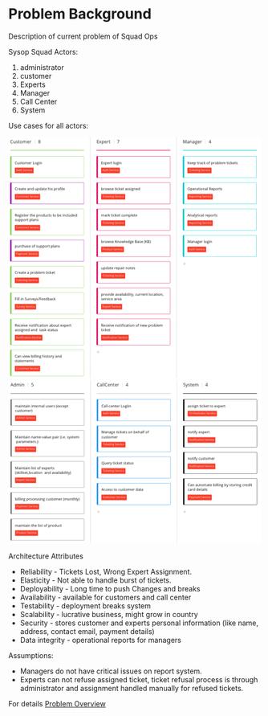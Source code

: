 # Problem Background

Description of current problem of Squad Ops
    
Sysop Squad Actors:
1. administrator
2. customer
3. Experts
4. Manager
5. Call Center
6. System

Use cases for all actors:

![usecase](../img/customer_manager_expert_usecase.png)
![admin_system_callcenter](../img/admin_system_callcenter_usecase.png)

Architecture Attributes 
- Reliability - Tickets Lost, Wrong Expert Assignment.
- Elasticity - Not able to handle burst of tickets.
- Deployability - Long time to push Changes and breaks
- Availability - available for customers and call center
- Testability - deployment breaks system
- Scalability - lucrative business, might grow in country
- Security - stores customer and experts personal information (like name, address, contact email, payment details)
- Data integrity - operational reports for managers

Assumptions:

- Managers do not have critical issues on report system. 
- Experts can not refuse assigned ticket, ticket refusal process is through administrator and assignment handled manually for refused tickets.


For details [Problem Overview](ProblemOverview.md)
